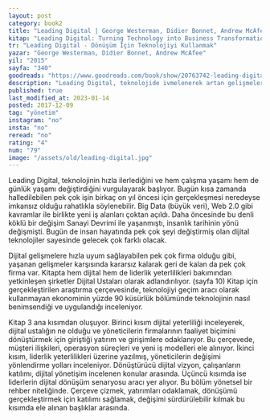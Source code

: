 ```yaml
---
layout: post  
category: book2 
title: "Leading Digital | George Westerman, Didier Bonnet, Andrew McAfee (Kitap)" 
kitap: "Leading Digital: Turning Technology into Business Transformation"  
tr: "Leading Digital - Dönüşüm İçin Teknolojiyi Kullanmak"  
yazar: "George Westerman, Didier Bonnet, Andrew McAfee"  
yil: "2015"  
sayfa: "340"  
goodreads: "https://www.goodreads.com/book/show/20763742-leading-digital"
description: "Leading Digital, teknolojide ivmelenerek artan gelişmelere uyum sağlamak için okuyucuya örneklerle bir dijital vizyon sunuyor."
published: true
last_modified_at: 2023-01-14
posted: 2017-12-09
tag: "yönetim"
instagram: "no"
insta: "no"
reread: "no"
rating: "4"
num: "79"
image: "/assets/old/leading-digital.jpg"
---
```


Leading Digital, teknolojinin hızla ilerlediğini ve hem çalışma yaşamı hem de günlük yaşamı değiştirdiğini vurgulayarak başlıyor. Bugün kısa zamanda halledilebilen pek çok işin birkaç on yıl öncesi için gerçekleşmesi neredeyse imkansız olduğu rahatlıkla söylenebilir. Big Data (büyük veri), Web 2.0 gibi kavramlar ile birlikte yeni iş alanları çoktan açıldı. Daha öncesinde bu denli köklü bir değişim Sanayi Devrimi ile yaşanmıştı, insanlık tarihinin yönü değişmişti. Bugün de insan hayatında pek çok şeyi değiştirmiş olan dijital teknolojiler sayesinde gelecek çok farklı olacak.  
  
Dijital gelişmelere hızla uyum sağlayabilen pek çok firma olduğu gibi, yaşanan gelişmeler karşısında kararsız kalarak geri de kalan da pek çok firma var. Kitapta hem dijital hem de liderlik yeterlilikleri bakımından yetkinleşen şirketler Dijital Ustaları olarak adlandırılıyor. (sayfa 10) Kitap için gerçekleştirilen araştırma çerçevesinde, teknolojiyi geçim aracı olarak kullanmayan ekonominin yüzde 90 küsürlük bölümünde teknolojinin nasıl benimsendiği ve uygulandığı inceleniyor.  
  
Kitap 3 ana kısımdan oluşuyor. Birinci kısım dijital yeterliliği inceleyerek, dijital ustalığın ne olduğu ve yöneticilerin firmalarının faaliyet biçimini dönüştürmek için giriştiği yatırım ve girişimlere odaklanıyor. Bu çerçevede, müşteri ilişkileri, operasyon süreçleri ve yeni iş modelleri ele alınıyor. İkinci kısım, liderlik yeterlilikleri üzerine yazılmış, yöneticilerin değişimi yönlendirme yolları inceleniyor. Dönüştürücü dijital vizyon, çalışanların katılımı, dijital yönetişim incelenen konular arasında. Üçüncü kısımda ise liderlerin dijital dönüşüm senaryosu aracı yer alıyor. Bu bölüm yönetsel bir rehber niteliğinde. Çerçeve çizmek, yatırımları odaklamak, dönüşümü gerçekleştirmek için katılımı sağlamak, değişimi sürdürülebilir kılmak bu kısımda ele alınan başlıklar arasında.  
  
